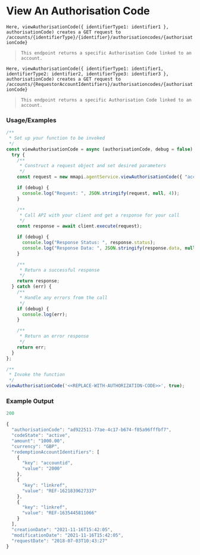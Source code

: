 # View An Authorisation Code

`Here, viewAuthorisationCode({ identifierType1: identifier1 }, authorisationCode) creates a GET request to /accounts/{identifierType}/{identifier}/authorisationcodes/{authorisationCode}`

> `This endpoint returns a specific Authorisation Code linked to an account.`

`Here, viewAuthorisationCode({ identifierType1: identifier1, identifierType2: identifier2, identifierType3: identifier3 }, authorisationCode) creates a GET request to /accounts/{RequestorAccountIdentifiers}/authorisationcodes/{authorisationCode}`

> `This endpoint returns a specific Authorisation Code linked to an account.`

### Usage/Examples

```javascript
/**
 * Set up your function to be invoked
 */
const viewAuthorisationCode = async (authorisationCode, debug = false) => {
  try {
    /**
     * Construct a request object and set desired parameters
     */
    const request = new mmapi.agentService.viewAuthorisationCode({ "accountid": "2000" }, authorisationCode);

    if (debug) {
      console.log("Request: ", JSON.stringify(request, null, 4));
    }

    /**
     * Call API with your client and get a response for your call
     */
    const response = await client.execute(request);

    if (debug) {
      console.log("Response Status: ", response.status);
      console.log("Response Data: ", JSON.stringify(response.data, null, 4));
    }

    /**
     * Return a successful response
     */
    return response;
  } catch (err) {
    /**
     * Handle any errors from the call
     */
    if (debug) {
      console.log(err);
    }

    /**
     * Return an error response
     */
    return err;
  }
};

/**
 * Invoke the function
 */
viewAuthorisationCode('<<REPLACE-WITH-AUTHORIZATION-CODE>>', true);
```

### Example Output

```javascript
200

{
  "authorisationCode": "ad922511-77ae-4c17-b674-f85a96fffbf7",
  "codeState": "active",
  "amount": "1000.00",
  "currency": "GBP",
  "redemptionAccountIdentifiers": [
    {
      "key": "accountid",
      "value": "2000"
    },
    {
      "key": "linkref",
      "value": "REF-1621839627337"
    },
    {
      "key": "linkref",
      "value": "REF-1635445811066"
    }
  ],
  "creationDate": "2021-11-16T15:42:05",
  "modificationDate": "2021-11-16T15:42:05",
  "requestDate": "2018-07-03T10:43:27"
}
```


